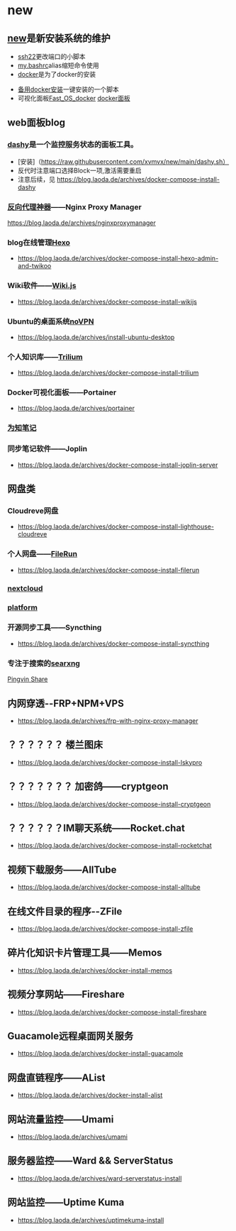 # new
## [new](https://github.com/xvmvx/new)是新安装系统的维护
- [ssh22](https://github.com/xvmvx/new/ssh22.sh)更改端口的小脚本
- [my.bashrc](https://github.com/xvmvx/new/my.bashrc)alias缩短命令使用
- [docker](https://github.com/xvmvx/new/docker.sh)是为了docker的安装
* [备用docker安装](https://github.com/xvmvx/new/docker1.sh)一键安装的一个脚本 
* 可视化面板[Fast_OS_docker](https://github.com/xvmvx/new/docker2.sh) [docker面板](https://github.com/xvmvx/new/docker3.sh)
## web面板blog
### [dashy](http://165.22.62.26:83/)是一个监控服务状态的面板工具。
- [安装]（https://raw.githubusercontent.com/xvmvx/new/main/dashy.sh）
- 反代时注意端口选择Block一项,激活需要重启
- 注意后续，见 https://blog.laoda.de/archives/docker-compose-install-dashy
### [反向代理神器](http://165.22.62.26:81)——Nginx Proxy Manager
https://blog.laoda.de/archives/nginxproxymanager
### blog在线管理[Hexo](http://165.22.62.26:999/)
- https://blog.laoda.de/archives/docker-compose-install-hexo-admin-and-twikoo
### Wiki软件——[Wiki.js](http://165.22.62.26:72)
- https://blog.laoda.de/archives/docker-compose-install-wikijs
### Ubuntu的桌面系统[noVPN](http://165.22.62.26:63/)
- https://blog.laoda.de/archives/install-ubuntu-desktop
### 个人知识库——[Trilium](http://165.22.62.26:73/)
- https://blog.laoda.de/archives/docker-compose-install-trilium
### Docker可视化面板——Portainer
- https://blog.laoda.de/archives/portainer
### [为知笔记](http://165.22.62.26:8123/)
### 同步笔记软件——Joplin
- https://blog.laoda.de/archives/docker-compose-install-joplin-server
## 网盘类
### Cloudreve网盘
- https://blog.laoda.de/archives/docker-compose-install-lighthouse-cloudreve
### 个人网盘——[FileRun](http://165.22.62.26:74/)
- https://blog.laoda.de/archives/docker-compose-install-filerun
### [nextcloud](http://165.22.62.26:82/)
### [platform](http://165.22.62.26:1228/)
### 开源同步工具——Syncthing
- https://blog.laoda.de/archives/docker-compose-install-syncthing
### 专注于搜索的[searxng](http://165.22.62.26:1008/)

[Pingvin Share](http://165.22.62.26:1228/)
## 内网穿透--FRP+NPM+VPS
- https://blog.laoda.de/archives/frp-with-nginx-proxy-manager
## ？？？？？？ 楼兰图床
- https://blog.laoda.de/archives/docker-compose-install-lskypro
## ？？？？？？？ 加密鸽——cryptgeon
- https://blog.laoda.de/archives/docker-compose-install-cryptgeon
## ？？？？？？IM聊天系统——Rocket.chat
- https://blog.laoda.de/archives/docker-compose-install-rocketchat

## 视频下载服务——AllTube
- https://blog.laoda.de/archives/docker-compose-install-alltube


## 在线文件目录的程序--ZFile
- https://blog.laoda.de/archives/docker-compose-install-zfile
## 碎片化知识卡片管理工具——Memos
- https://blog.laoda.de/archives/docker-install-memos
## 视频分享网站——Fireshare
- https://blog.laoda.de/archives/docker-compose-install-fireshare


## Guacamole远程桌面网关服务
- https://blog.laoda.de/archives/docker-install-guacamole
## 网盘直链程序——AList
- https://blog.laoda.de/archives/docker-install-alist
## 网站流量监控——Umami
- https://blog.laoda.de/archives/umami
## 服务器监控——Ward && ServerStatus
- https://blog.laoda.de/archives/ward-serverstatus-install
## 网站监控——Uptime Kuma
- https://blog.laoda.de/archives/uptimekuma-install

